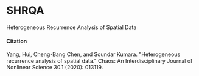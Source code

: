 # SHRQA
 Heterogeneous Recurrence Analysis of Spatial Data
 
 #### Citation
 Yang, Hui, Cheng-Bang Chen, and Soundar Kumara. "Heterogeneous recurrence analysis of spatial data." Chaos: An Interdisciplinary Journal of Nonlinear Science 30.1 (2020): 013119.
